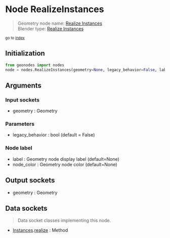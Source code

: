 
# Node RealizeInstances

> Geometry node name: [Realize Instances](https://docs.blender.org/manual/en/latest/modeling/geometry_nodes/instances/realize_instances.html)<br>
  Blender type: [Realize Instances](https://docs.blender.org/api/current/bpy.types.GeometryNodeRealizeInstances.html)
  
<sub>go to [index](/docs/index.md)</sub>

## Initialization

```python
from geonodes import nodes
node = nodes.RealizeInstances(geometry=None, legacy_behavior=False, label=None, node_color=None)
```



## Arguments


### Input sockets

- geometry : Geometry

### Parameters

- legacy_behavior : bool (default = False)

### Node label

- label : Geometry node display label (default=None)
- node_color : Geometry node color (default=None)

## Output sockets

- geometry : Geometry

## Data sockets

> Data socket classes implementing this node.
  
  
- [Instances](/docs/sockets/Instances.md).[realize](/docs/sockets/Instances.md#realize) : Method
  
